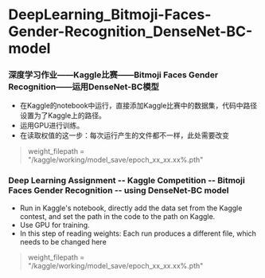 # DeepLearning_Bitmoji-Faces-Gender-Recognition_DenseNet-BC-model

### 深度学习作业——Kaggle比赛——Bitmoji Faces Gender Recognition——运用DenseNet-BC模型
- 在Kaggle的notebook中运行，直接添加Kaggle比赛中的数据集，代码中路径设置为了Kaggle上的路径。
- 运用GPU进行训练。
- 在读取权值的这一步：每次运行产生的文件都不一样，此处需要改变
> weight_filepath = "/kaggle/working/model_save/epoch_xx_xx.xx%.pth"

### Deep Learning Assignment -- Kaggle Competition -- Bitmoji Faces Gender Recognition -- using DenseNet-BC model
- Run in Kaggle's notebook, directly add the data set from the Kaggle contest, and set the path in the code to the path on Kaggle.
- Use GPU for training.
- In this step of reading weights: Each run produces a different file, which needs to be changed here
> weight_filepath = "/kaggle/working/model_save/epoch_xx_xx.xx%.pth"
